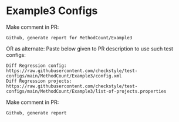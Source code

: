 # Example3 Configs
Make comment in PR:
```
Github, generate report for MethodCount/Example3
```
OR as alternate:
Paste below given to PR description to use such test configs:
```
Diff Regression config: https://raw.githubusercontent.com/checkstyle/test-configs/main/MethodCount/Example3/config.xml
Diff Regression projects: https://raw.githubusercontent.com/checkstyle/test-configs/main/MethodCount/Example3/list-of-projects.properties
```
Make comment in PR:
```
Github, generate report
```
